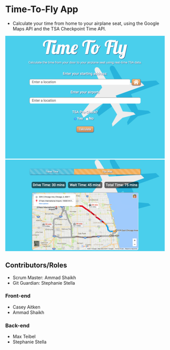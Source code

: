 
# Time-To-Fly App
* Calculate your time from home to your airplane seat, using the Google Maps API and the TSA Checkpoint Time API.

![Screen Shot 1](assets/images/screenshot1.png)
![Screen Shot 2](assets/images/screenshot2.png)

## Contributors/Roles
* Scrum Master: Ammad Shaikh
* Git Guardian: Stephanie Stella
### Front-end
* Casey Aitken
* Ammad Shaikh
### Back-end
* Max Teibel
* Stephanie Stella

